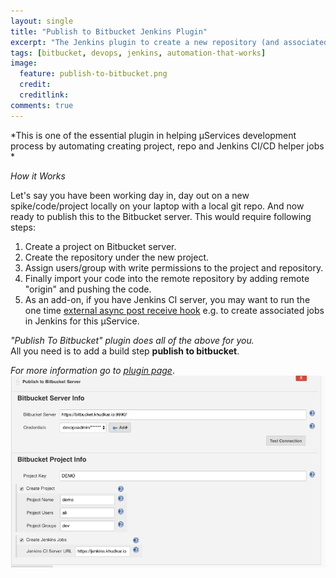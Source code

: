 ```yaml
---
layout: single
title: "Publish to Bitbucket Jenkins Plugin"
excerpt: "The Jenkins plugin to create a new repository (and associated project), and initialize the repository with current code in the workspace, in Bitbucket server."
tags: [bitbucket, devops, jenkins, automation-that-works]
image:
  feature: publish-to-bitbucket.png
  credit:
  creditlink: 
comments: true
---
```

*This is one of the essential plugin in helping µServices development process by automating creating project, repo and Jenkins CI/CD helper jobs  *

*How it Works*

Let's say you have been working day in, day out on a new spike/code/project locally on your laptop with a local git repo. And now ready to publish this to the Bitbucket server. This would require following steps:

1. Create a project on Bitbucket server.
2. Create the repository under the new project.
3. Assign users/group with write permissions to the project and repository.
4. Finally import your code into the remote repository by adding remote "origin" and pushing the code.
5. As an add-on, if you have Jenkins CI server, you may want to run the one time [external async post receive hook](https://marketplace.atlassian.com/plugins/com.ngs.stash.externalhooks.external-hooks/server/overview) e.g. to create associated jobs in Jenkins for this µService. 

*"Publish To Bitbucket" plugin does all of the above for you.*  
All you need is to add a build step **publish to bitbucket**.

*For more information go to [plugin page](https://plugins.jenkins.io/publish-to-bitbucket)*.
![Alt](/assets/images/publish-to-bitbucket-example.png "Publish to Bitbucket")
